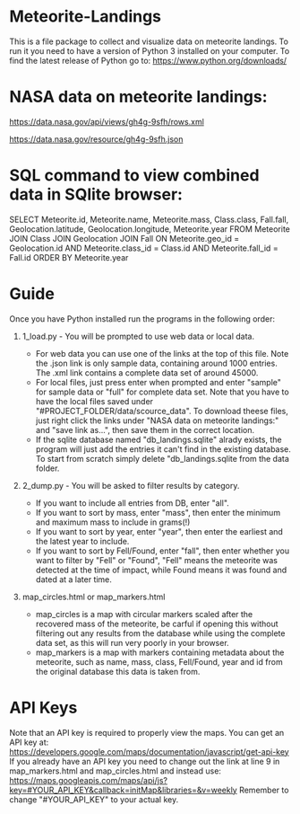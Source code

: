 # Meteorite-Landings
This is a file package to collect and visualize data on meteorite
landings. To run it you need to have a version of Python 3 installed
on your computer. To find the latest release of Python go to: https://www.python.org/downloads/
# NASA data on meteorite landings:
https://data.nasa.gov/api/views/gh4g-9sfh/rows.xml

https://data.nasa.gov/resource/gh4g-9sfh.json
# SQL command to view combined data in SQlite browser:
SELECT Meteorite.id, Meteorite.name, Meteorite.mass, Class.class, Fall.fall, Geolocation.latitude, Geolocation.longitude, Meteorite.year FROM Meteorite JOIN Class JOIN Geolocation JOIN Fall ON Meteorite.geo_id = Geolocation.id AND Meteorite.class_id = Class.id AND Meteorite.fall_id = Fall.id ORDER BY Meteorite.year
# Guide
Once you have Python installed run the programs in the
following order:

1. 1_load.py -	You will be prompted to use web data or local data.
      -	For web data you can use one of the links at the top of this
	file. Note the .json link is only sample data, containing
	around 1000 entries. The .xml link contains a complete
	data set of around 45000.
      -	For local files, just press enter when prompted and enter
	"sample" for sample data or "full" for complete data set. Note that
  you have to have the local files saved under "#PROJECT_FOLDER/data/scource_data".
	To download theese files, just right click the links under "NASA data on meteorite landings:"
	and "save link as...", then save them in the correct location.
      -	If the sqlite database named "db_landings.sqlite" alrady
	exists, the program will just add the entries it can't find
	in the existing database. To start from scratch simply delete
	"db_landings.sqlite from the data folder.

2. 2_dump.py - You will be asked to filter results by category.
      -	If you want to include all entries from DB, enter "all".
      -	If you want to sort by mass, enter "mass", then enter
	the minimum and maximum mass to include in grams(!)
      -	If you want to sort by year, enter "year", then enter
	the earliest and the latest year to include.
      -	If you want to sort by Fell/Found, enter "fall", then
	enter whether you want to filter by "Fell" or "Found",
	"Fell" means the meteorite was detected at the time of impact,
	while Found means it was found and dated at a later time.

3. map_circles.html or map_markers.html
      -	map_circles is a map with circular markers scaled after the
	recovered mass of the meteorite, be carful if opening this
	without filtering out any results from the database while
	using the complete data set, as this will run very poorly in
	your browser.
      -	map_markers is a map with markers containing metadata about
	the meteorite, such as name, mass, class, Fell/Found, year
	and id from the original database this data is taken from.
# API Keys
Note that an API key is required to properly view the maps. You can get an API key at: https://developers.google.com/maps/documentation/javascript/get-api-key
If you already have an API key you need to change out the link at line 9 in map_markers.html and map_circles.html and instead use: 
https://maps.googleapis.com/maps/api/js?key=#YOUR_API_KEY&callback=initMap&libraries=&v=weekly
Remember to change "#YOUR_API_KEY" to your actual key.
